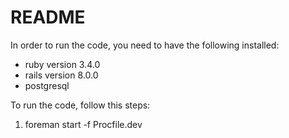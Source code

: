 # README

In order to run the code, you need to have the following installed:
- ruby version 3.4.0
- rails version 8.0.0
- postgresql

To run the code, follow this steps:
1. foreman start -f Procfile.dev